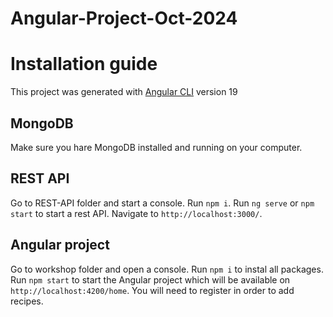 # Angular-Project-Oct-2024
# Installation guide 

This project was generated with [Angular CLI](https://github.com/angular/angular-cli) version 19

## MongoDB

Make sure you hare MongoDB installed and running on your computer.

## REST API

Go to REST-API folder and start a console. Run `npm i`. Run `ng serve` or `npm start` to start a rest API. Navigate to `http://localhost:3000/`.

## Angular project

Go to workshop folder and open a console. Run `npm i` to instal all packages.
Run `npm start` to start the Angular project which will be available on `http://localhost:4200/home`.
You will need to register in order to add recipes.




